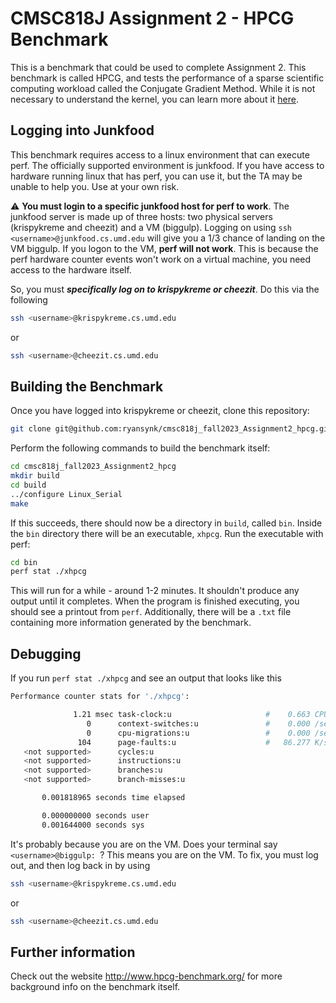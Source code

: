 # CMSC818J Assignment 2 - HPCG Benchmark

This is a benchmark that could be used to complete Assignment 2. This benchmark is called HPCG, and tests the performance of a sparse scientific computing workload called the Conjugate Gradient Method. While it is not necessary to understand the kernel, you can learn more about it [here](https://en.wikipedia.org/wiki/Conjugate_gradient_method).

## Logging into Junkfood
This benchmark requires access to a linux environment that can execute perf. The officially supported environment is junkfood. If you have access
to hardware running linux that has perf, you can use it, but the TA may be unable to help you. Use at your own risk.

:warning: **You must login to a specific junkfood host for perf to work**. The junkfood server is made up of three hosts: two physical servers (krispykreme and cheezit) and a VM (biggulp). Logging on using `ssh <username>@junkfood.cs.umd.edu` will give you a 1/3 chance of landing on the VM biggulp. If you logon to the VM, **perf will not work**. This is because the perf hardware counter events won't work on a virtual machine, you need access to the hardware itself.

So, you must ***specifically log on to krispykreme or cheezit***. Do this via the following
```bash
ssh <username>@krispykreme.cs.umd.edu
```
or
```bash
ssh <username>@cheezit.cs.umd.edu
```

## Building the Benchmark
Once you have logged into krispykreme or cheezit, clone this repository:
```bash
git clone git@github.com:ryansynk/cmsc818j_fall2023_Assignment2_hpcg.git
```
Perform the following commands to build the benchmark itself:
```bash
cd cmsc818j_fall2023_Assignment2_hpcg
mkdir build
cd build
../configure Linux_Serial
make
```
If this succeeds, there should now be a directory in `build`, called `bin`. Inside the `bin` directory there will be an executable,
`xhpcg`. Run the executable with perf:
```bash
cd bin
perf stat ./xhpcg
```
This will run for  a while - around 1-2 minutes. It shouldn't produce any output until it completes. When the program is finished executing, you should see a printout from `perf`. Additionally, there will be a `.txt` file containing more information generated by the benchmark.

## Debugging

If you run `perf stat ./xhpcg` and see an output that looks like this
```bash
Performance counter stats for './xhpcg':

              1.21 msec task-clock:u                     #    0.663 CPUs utilized          
                 0      context-switches:u               #    0.000 /sec                   
                 0      cpu-migrations:u                 #    0.000 /sec                   
               104      page-faults:u                    #   86.277 K/sec                  
   <not supported>      cycles:u                                                    
   <not supported>      instructions:u                                              
   <not supported>      branches:u                                                  
   <not supported>      branch-misses:u                                             

       0.001818965 seconds time elapsed

       0.000000000 seconds user
       0.001644000 seconds sys

```
It's probably because you are on the VM. Does your terminal say `<username>@biggulp: `? This means you are on the VM. To fix, you must log out, and then log back in by using
```bash
ssh <username>@krispykreme.cs.umd.edu
```
or
```bash
ssh <username>@cheezit.cs.umd.edu
```

## Further information

Check out  the website  http://www.hpcg-benchmark.org/ for more background info on the benchmark itself.
